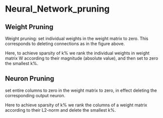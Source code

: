 # Neural_Network_pruning

## Weight Pruning

Weight pruning: set individual weights in the weight matrix to zero. This corresponds to deleting connections as in the figure above.

Here, to achieve sparsity of k% we rank the individual weights in weight matrix W according to their magnitude (absolute value), and then set to zero the smallest k%.

## Neuron Pruning

set entire columns to zero in the weight matrix to zero, in effect deleting the corresponding output neuron.

Here to achieve sparsity of k% we rank the columns of a weight matrix according to their L2-norm and delete the smallest k%.

